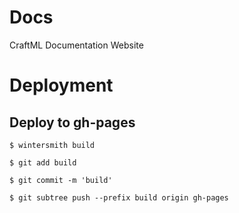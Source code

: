 # Docs

CraftML Documentation Website

# Deployment

## Deploy to gh-pages

    $ wintersmith build

    $ git add build

    $ git commit -m 'build' 

    $ git subtree push --prefix build origin gh-pages

